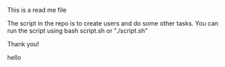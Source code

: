 This is a read me file

The script in the repo is to create users and do some other tasks.
You can run the script using bash script.sh or "./script.sh"

Thank you!

hello
